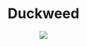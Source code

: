 <h1 align="center"> Duckweed </h1>

<p align="center" width="100%"><img src="../../../images/duckweed.png" /></p>